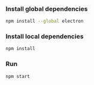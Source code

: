 ### Install global dependencies

```bash
npm install --global electron
```

### Install local dependencies

```bash
npm install
```

### Run

```bash
npm start
```